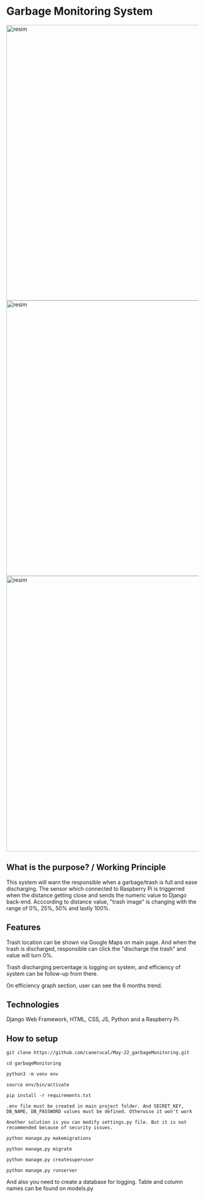 # Garbage Monitoring System 

<img width="720" alt="resim" src="https://user-images.githubusercontent.com/60014138/180310530-81674cac-42e8-4366-ad6e-3b987ece8474.png">
<img width="720" alt="resim" src="https://user-images.githubusercontent.com/60014138/180310945-c7a61938-38e9-49d0-9c44-8a9a4a54d270.png">
<img width="720" alt="resim" src="https://user-images.githubusercontent.com/60014138/180311087-6199aaba-acd7-465e-a7c5-60c6821295f7.png">

## What is the purpose? / Working Principle
This system will warn the responsible when a garbage/trash is full and ease discharging.
The sensor which connected to Raspberry Pi is triggerred when the distance getting close and sends the numeric value to Django back-end. Acccording to distance value, "trash image" is changing with the range of 0%, 25%, 50% and lastly 100%.

## Features

Trash location can be shown via Google Maps on main page. And when the trash is discharged, responsible can click the "discharge the trash" and value will turn 0%.

Trash discharging percentage is logging on system, and efficiency of system can be follow-up from there.

On efficiency graph section, user can see the 6 months trend.

## Technologies
Django Web Framework, HTML, CSS, JS, Python and a Raspberry Pi.

## How to setup
`git clone https://github.com/canerucal/May-22_garbageMonitoring.git`

`cd garbageMonitoring`

`python3 -m venv env`

`source env/bin/activate`

`pip install -r requirements.txt`

`.env file must be created in main project folder. And SECRET_KEY, DB_NAME, DB_PASSWORD values must be defined. Otherwise it won't work`

`Another solution is you can modify settings.py file. But it is not recommended because of security issues.`

`python manage.py makemigrations`

`python manage.py migrate`

`python manage.py createsuperuser`

`python manage.py runserver`

And also you need to create a database for logging. Table and column names can be found on models.py

